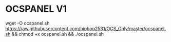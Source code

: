 # OCSPANEL V1

wget -O ocspanel.sh https://raw.githubusercontent.com/hiphop2531/OCS_Only/master/ocspanel.sh && chmod +x ocspanel.sh && ./ocspanel.sh
